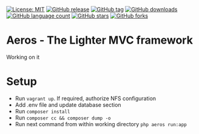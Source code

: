 [![License: MIT](https://img.shields.io/badge/License-MIT-yellow.svg)](https://opensource.org/licenses/MIT)
[![GitHub release](https://img.shields.io/github/release/ralphmoran/aeros.svg)](https://github.com/ralphmoran/aeros/releases)
[![GitHub tag](https://img.shields.io/github/tag/ralphmoran/aeros.svg)](https://github.com/ralphmoran/aeros/tags)
[![GitHub downloads](https://img.shields.io/github/downloads/ralphmoran/aeros/total.svg)](https://github.com/ralphmoran/aeros/releases)
[![GitHub language count](https://img.shields.io/github/languages/count/ralphmoran/aeros.svg)](https://github.com/ralphmoran/aeros)
[![GitHub stars](https://img.shields.io/github/stars/ralphmoran/aeros.svg?style=social)](https://github.com/ralphmoran/aeros/stargazers)
[![GitHub forks](https://img.shields.io/github/forks/ralphmoran/aeros.svg?style=social)](https://github.com/ralphmoran/aeros/network/members)

# Aeros - The Lighter MVC framework

Working on it

# Setup

- Run `vagrant up`. If required, authorize NFS configuration
- Add .env file and update database section
- Run `composer install`
- Run `composer cc && composer dump -o`
- Run next command from within working directory `php aeros run:app`
